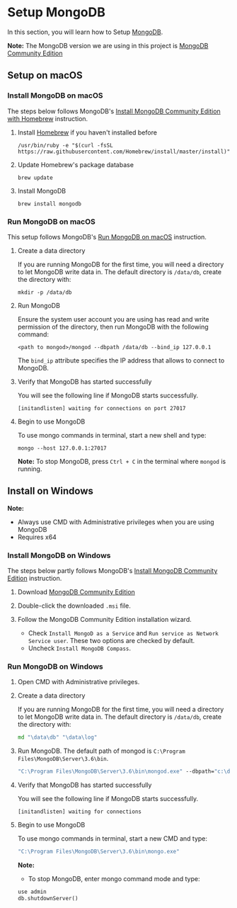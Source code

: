 # Setup MongoDB

In this section, you will learn how to Setup [MongoDB](https://www.mongodb.com/?_ga=2.46580775.1008123943.1531241004-884723374.1524070538).

**Note:** The MongoDB version we are using in this project is [MongoDB Community Edition](https://www.mongodb.com/download-center?&_ga=2.238019328.1008123943.1531241004-884723374.1524070538#community)

## Setup on macOS

### Install MongoDB on macOS

The steps below follows MongoDB's [Install MongoDB Community Edition with Homebrew](https://docs.mongodb.com/manual/tutorial/install-mongodb-on-os-x/#install-mongodb-community-edition-with-homebrew) instruction.

1. Install [Homebrew](https://brew.sh/) if you haven't installed before

    ```shell
    /usr/bin/ruby -e "$(curl -fsSL https://raw.githubusercontent.com/Homebrew/install/master/install)"
    ```

2. Update Homebrew's package database

    ```shell
    brew update
    ```

3. Install MongoDB

    ```shell
    brew install mongodb
    ```

### Run MongoDB on macOS

This setup follows MongoDB's [Run MongoDB on macOS](https://docs.mongodb.com/manual/tutorial/install-mongodb-on-os-x/#run-mongodb) instruction.

1. Create a data directory

    If you are running MongoDB for the first time, you will need a directory to let MongoDB write data in. The default directory is `/data/db`, create the directory with:

    ```shell
    mkdir -p /data/db
    ```

2. Run MongoDB

    Ensure the system user account you are using has read and write permission of the directory, then run MongoDB with the following command:

    ```shell
    <path to mongod>/mongod --dbpath /data/db --bind_ip 127.0.0.1
    ```

    The `bind_ip` attribute specifies the IP address that allows to connect to MongoDB.

3. Verify that MongoDB has started successfully

    You will see the following line if MongoDB starts successfully.

    ```log
    [initandlisten] waiting for connections on port 27017
    ```

4. Begin to use MongoDB

    To use mongo commands in terminal, start a new shell and type:

    ```shell
    mongo --host 127.0.0.1:27017
    ```

    **Note:** To stop MongoDB, press `Ctrl + C` in the terminal where `mongod` is running.

## Install on Windows

**Note:**

- Always use CMD with Administrative privileges when you are using MongoDB
- Requires x64

### Install MongoDB on Windows

The steps below partly follows MongoDB's [Install MongoDB Community Edition](https://docs.mongodb.com/manual/tutorial/install-mongodb-on-windows/#install-mdb-edition) instruction.

1. Download [MongoDB Community Edition](https://www.mongodb.com/download-center?&_ga=2.79995543.1008123943.1531241004-884723374.1524070538#community)

2. Double-click the downloaded `.msi` file.

3. Follow the MongoDB Community Edition installation wizard.

    - Check `Install MongoD as a Service` and `Run service as Network Service user`. These two options are checked by default.
    - Uncheck `Install MongoDB Compass`.

### Run MongoDB on Windows

1. Open CMD with Administrative privileges.

2. Create a data directory

    If you are running MongoDB for the first time, you will need a directory to let MongoDB write data in. The default directory is `/data/db`, create the directory with:

    ```cmd
    md "\data\db" "\data\log"
    ```

3. Run MongoDB. The default path of mongod is `C:\Program Files\MongoDB\Server\3.6\bin`.

    ```cmd
    "C:\Program Files\MongoDB\Server\3.6\bin\mongod.exe" --dbpath="c:\data\db"
    ```

4. Verify that MongoDB has started successfully

    You will see the following line if MongoDB starts successfully.

    ```log
    [initandlisten] waiting for connections
    ```

5. Begin to use MongoDB

    To use mongo commands in terminal, start a new CMD and type:

    ```cmd
    "C:\Program Files\MongoDB\Server\3.6\bin\mongo.exe"
    ```

    **Note:**

    - To stop MongoDB, enter mongo command mode and type:

    ```cmd
    use admin
    db.shutdownServer()
    ```

